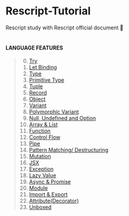 # Rescript-Tutorial
Rescript study with Rescript official document 📑
</br></br>
#### LANGUAGE FEATURES
> 00. [Try](https://github.com/mauv2sky/Rescript-Tutorial/blob/main/src/0_Try/fibonacci.res)
> 01. [Let Binding](https://github.com/mauv2sky/Rescript-Tutorial/blob/main/src/1_LetBinding/example.res)
> 02. [Type](https://github.com/mauv2sky/Rescript-Tutorial/blob/main/src/2_Type/summary.res)
> 03. [Primitive Type](https://github.com/mauv2sky/Rescript-Tutorial/blob/main/src/3_Primitive_Types/primitive_type.res)
> 04. [Tuple](https://github.com/mauv2sky/Rescript-Tutorial/blob/main/src/4_Tuple/tuple_summary.res)
> 05. [Record](https://github.com/mauv2sky/Rescript-Tutorial/blob/main/src/5_Record/record_summary.res)
> 06. [Object](https://github.com/mauv2sky/Rescript-Tutorial/blob/main/src/6_Object/object_summary.res)
> 07. [Variant](https://github.com/mauv2sky/Rescript-Tutorial/blob/main/src/7_Variant/variant.res)
> 08. [Polymorphic Variant](https://github.com/mauv2sky/Rescript-Tutorial/blob/main/src/8_Polymorphic_Variant/polymorphic_variant.res)
> 09. [Null, Undefined and Option](https://github.com/mauv2sky/Rescript-Tutorial/blob/main/src/9_Null_Undefined_Option/null_undefined.res)
> 10. [Array & List](https://github.com/mauv2sky/Rescript-Tutorial/blob/main/src/10_Array_and_List/array_and_list.res)
> 11. [Function](https://github.com/mauv2sky/Rescript-Tutorial/blob/main/src/11_Function/function.res)
> 12. [Control Flow](https://github.com/mauv2sky/Rescript-Tutorial/blob/main/src/12_Control_Flow/control_flow.res)
> 13. [Pipe](https://github.com/mauv2sky/Rescript-Tutorial/blob/main/src/13_Pipe/pipe.res)
> 14. [Pattern Matching/ Destructuring](https://github.com/mauv2sky/Rescript-Tutorial/blob/main/src/14_PatternMatching_Destructuring/patternMatching_destructuring.res)
> 15. [Mutation](https://github.com/mauv2sky/Rescript-Tutorial/blob/main/src/15_Mutation/mutation.res)
> 16. [JSX](https://github.com/mauv2sky/Rescript-Tutorial/blob/main/src/16_JSX/jsx.res)
> 17. [Exception](https://github.com/mauv2sky/Rescript-Tutorial/blob/main/src/17_Exception/exception.res)
> 18. [Lazy Value](https://github.com/mauv2sky/Rescript-Tutorial/blob/main/src/18_Lazy_Value/lazyValue.res)
> 19. [Async & Promise](https://github.com/mauv2sky/Rescript-Tutorial/blob/main/src/19_Async%26Promise/async_n_Promise.res)
> 20. [Module](https://github.com/mauv2sky/Rescript-Tutorial/blob/main/src/20_Module/module.res)
> 21. [Import & Export](https://github.com/mauv2sky/Rescript-Tutorial/blob/main/src/21_Import_Export/import_export.res)
> 22. [Attribute(Decorator)](https://github.com/mauv2sky/Rescript-Tutorial/blob/main/src/22_Attribute/attribute_decorator.res)
> 23. [Unboxed](https://github.com/mauv2sky/Rescript-Tutorial/blob/main/src/23_Unboxed/unboxed.res)
